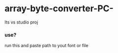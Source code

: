 # array-byte-converter-PC-
Its vs studio proj 


### use?
run this and paste path to yout font or file 
